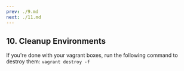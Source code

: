 ```yaml
---
prev: ./9.md
next: ./11.md
---
```


## 10. Cleanup Environments

If you're done with your vagrant boxes, run the following command to destroy them:
`vagrant destroy -f`

